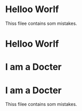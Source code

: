 # Helloo Worlf

Thiss filee contains som mistakes.

# Helloo Worlf
# I am a Docter
# I am a Docter

Thiss filee contains som mistakes.

